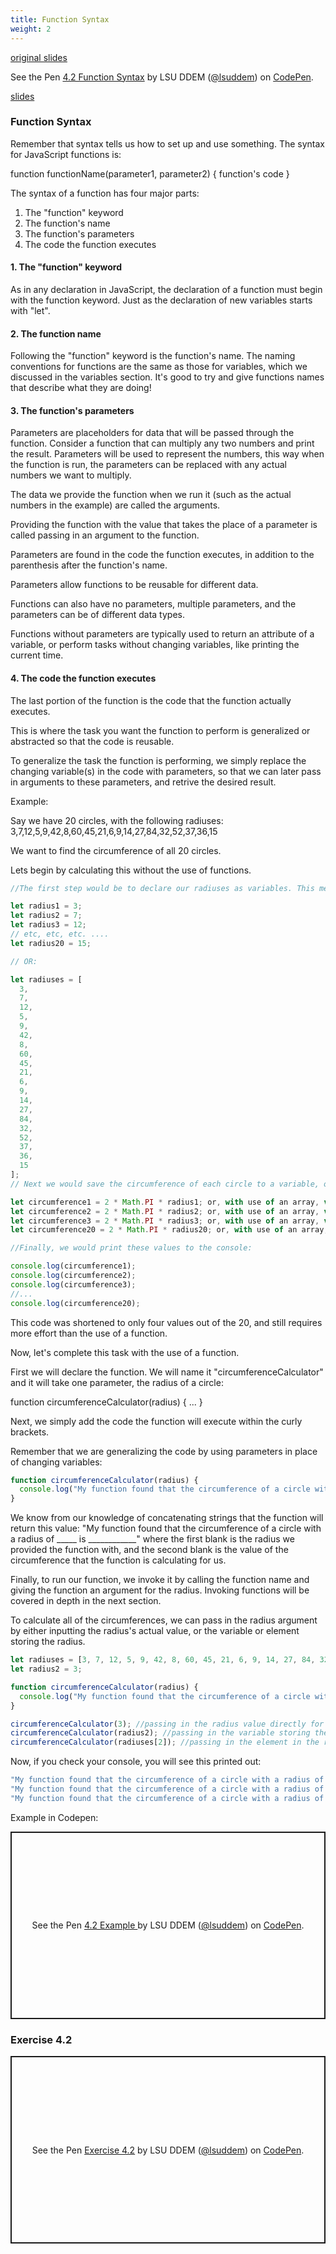 ```yaml
---
title: Function Syntax
weight: 2
---
```


[original slides](../old_presentation4_2)

<p data-height="600" data-theme-id="33744" data-slug-hash="67b6cda7594932bcbc48ead605ec51dc" data-default-tab="js" data-user="lsuddem" data-embed-version="2" data-pen-title="4.2 Function Syntax" data-editable="true" class="codepen">See the Pen <a href="https://codepen.io/lsuddem/pen/67b6cda7594932bcbc48ead605ec51dc/">4.2 Function Syntax</a> by LSU DDEM (<a href="https://codepen.io/lsuddem">@lsuddem</a>) on <a href="https://codepen.io">CodePen</a>.</p>
<script async src="https://static.codepen.io/assets/embed/ei.js"></script>


[slides](../presentation4_2)

### Function Syntax 

Remember that syntax tells us how to set up and use something. The syntax for JavaScript functions is:

function functionName(parameter1, parameter2) {
  function's code
}

The syntax of a function has four major parts:
1. The "function" keyword
2. The function's name
3. The function's parameters
4. The code the function executes

#### 1. The "function" keyword

As in any declaration in JavaScript, the declaration of a function must begin with the function keyword. Just as the declaration of new variables starts with "let".

#### 2. The function name

Following the "function" keyword is the function's name. The naming conventions for functions are the same as those for variables, which we discussed in the variables section. It's good to try and give functions names that describe what they are doing!

#### 3. The function's parameters

Parameters are placeholders for data that will be passed through the function. Consider a function that can multiply any two numbers and print the result. Parameters will be used to represent the numbers, this way when the function is run, the parameters can be replaced with any actual numbers we want to multiply. 

The data we provide the function when we run it (such as the actual numbers in the example) are called the arguments. 

Providing the function with the value that takes the place of a parameter is called passing in an argument to the function.

Parameters are found in the code the function executes, in addition to the parenthesis after the function's name.

Parameters allow functions to be reusable for different data. 

Functions can also have no parameters, multiple parameters, and the parameters can be of different data types.

Functions without parameters are typically used to return an attribute of a variable, or perform tasks without changing variables, like printing the current time.

#### 4. The code the function executes

The last portion of the function is the code that the function actually executes.

This is where the task you want the function to perform is generalized or abstracted so that the code is reusable.

To generalize the task the function is performing, we simply replace the changing variable(s) in the code with parameters, so that we can later pass in arguments to these parameters, and retrive the desired result.

Example:

Say we have 20 circles, with the following radiuses: 3,7,12,5,9,42,8,60,45,21,6,9,14,27,84,32,52,37,36,15

We want to find the circumference of all 20 circles.

Lets begin by calculating this without the use of functions.

```js
//The first step would be to declare our radiuses as variables. This means declaring 20 different variables, or creating an array with 20 elements.

let radius1 = 3;
let radius2 = 7;
let radius3 = 12;
// etc, etc, etc. ....
let radius20 = 15;

// OR:

let radiuses = [
  3,
  7,
  12,
  5,
  9,
  42,
  8,
  60,
  45,
  21,
  6,
  9,
  14,
  27,
  84,
  32,
  52,
  37,
  36,
  15
];
// Next we would save the circumference of each circle to a variable, or print each circumference to the console.

let circumference1 = 2 * Math.PI * radius1; or, with use of an array, var circumference1 = 2*Math.PI*radiuses[0];
let circumference2 = 2 * Math.PI * radius2; or, with use of an array, var circumference2 = 2*Math.PI*radiuses[1];
let circumference3 = 2 * Math.PI * radius3; or, with use of an array, var circumference3 = 2*Math.PI*radiuses[2];
let circumference20 = 2 * Math.PI * radius20; or, with use of an array, var circumference20 = 2*Math.PI*radiuses[19];

//Finally, we would print these values to the console:

console.log(circumference1);
console.log(circumference2);
console.log(circumference3);
//...
console.log(circumference20);
```
This code was shortened to only four values out of the 20, and still requires more effort than the use of a function.

Now, let's complete this task with the use of a function.

First we will declare the function. We will name it "circumferenceCalculator" and it will take one parameter, the radius of a circle:

function circumferenceCalculator(radius) {
  ...
}

Next, we simply add the code the function will execute within the curly brackets.

Remember that we are generalizing the code by using parameters in place of changing variables:

```js
function circumferenceCalculator(radius) {
  console.log("My function found that the circumference of a circle with a radius of " + radius + " is " + 2 * Math.PI * radius);
}
```

We know from our knowledge of concatenating strings that the function will return this value: "My function found that the circumference of a circle with a radius of _____ is ____________" where the first blank is the radius we provided the function with, and the second blank is the value of the circumference that the function is calculating for us.

Finally, to run our function, we invoke it by calling the function name and giving the function an argument for the radius. Invoking functions will be covered in depth in the next section.

To calculate all of the circumferences, we can pass in the radius argument by either inputting the radius's actual value, or the variable or element storing the radius.
```js
let radiuses = [3, 7, 12, 5, 9, 42, 8, 60, 45, 21, 6, 9, 14, 27, 84, 32, 52, 37, 36, 15];
let radius2 = 3;

function circumferenceCalculator(radius) {
  console.log("My function found that the circumference of a circle with a radius of " + radius + " is " + 2 * Math.PI * radius);
}

circumferenceCalculator(3); //passing in the radius value directly for the first circle
circumferenceCalculator(radius2); //passing in the variable storing the radius value for the second circle
circumferenceCalculator(radiuses[2]); //passing in the element in the radiuses array that stores the radius value for the third circle (remember that it is radiuses[2] because the index of an array begins at 0 rather than 1.)
```

Now, if you check your console, you will see this printed out:
```cs
"My function found that the circumference of a circle with a radius of 3 is 18.84955592153876"
"My function found that the circumference of a circle with a radius of 7 is 43.982297150257104"
"My function found that the circumference of a circle with a radius of 12 is 75.39822368615503"
```

Example in Codepen: 

<p class="codepen" data-height="300" data-default-tab="result" data-slug-hash="vEBgbVq" data-pen-title="4.2 Example " data-user="lsuddem" style="height: 300px; box-sizing: border-box; display: flex; align-items: center; justify-content: center; border: 2px solid; margin: 1em 0; padding: 1em;">
  <span>See the Pen <a href="https://codepen.io/lsuddem/pen/vEBgbVq">
  4.2 Example </a> by LSU DDEM (<a href="https://codepen.io/lsuddem">@lsuddem</a>)
  on <a href="https://codepen.io">CodePen</a>.</span>
</p>
<script async src="https://cpwebassets.codepen.io/assets/embed/ei.js"></script>

### Exercise 4.2

<p class="codepen" data-height="300" data-default-tab="result" data-slug-hash="LEPxqqq" data-pen-title="Exercise 4.2" data-user="lsuddem" style="height: 300px; box-sizing: border-box; display: flex; align-items: center; justify-content: center; border: 2px solid; margin: 1em 0; padding: 1em;">
  <span>See the Pen <a href="https://codepen.io/lsuddem/pen/LEPxqqq">
  Exercise 4.2</a> by LSU DDEM (<a href="https://codepen.io/lsuddem">@lsuddem</a>)
  on <a href="https://codepen.io">CodePen</a>.</span>
</p>
<script async src="https://cpwebassets.codepen.io/assets/embed/ei.js"></script>